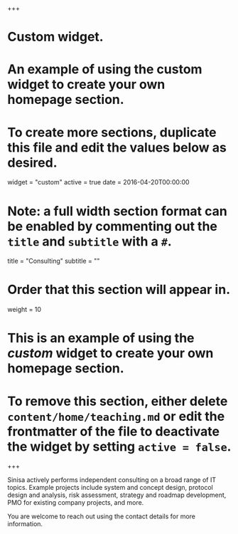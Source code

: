 +++
# Custom widget.
# An example of using the custom widget to create your own homepage section.
# To create more sections, duplicate this file and edit the values below as desired.
widget = "custom"
active = true
date = 2016-04-20T00:00:00

# Note: a full width section format can be enabled by commenting out the `title` and `subtitle` with a `#`.
title = "Consulting"
subtitle = ""

# Order that this section will appear in.
weight = 10

# This is an example of using the *custom* widget to create your own homepage section.
# To remove this section, either delete `content/home/teaching.md` or edit the frontmatter of the file to deactivate the widget by setting `active = false`.

+++

Sinisa actively performs independent consulting on a broad range of IT topics. Example projects include system and concept design, protocol design and analysis, risk assessment, strategy and roadmap development, PMO for existing company projects, and more.

You are welcome to reach out using the contact details for more information.


